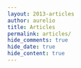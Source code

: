 ```yaml
---
layout: 2013-articles
author: aurelio
title: Articles
permalink: articles/
hide_comments: true
hide_date: true
hide_content: true
---
```


<!-- The article list is generated by the template -->
